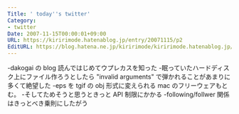 ```yaml
---
Title: ' today''s twitter'
Category:
- twitter
Date: 2007-11-15T00:00:01+09:00
URL: https://kiririmode.hatenablog.jp/entry/20071115/p2
EditURL: https://blog.hatena.ne.jp/kiririmode/kiririmode.hatenablog.jp/atom/entry/8454420450078216243
---
```



-dakogai の blog 読んではじめてウプレカスを知った
-眠っていたハードディスク上にファイル作ろうとしたら &quot;invalid arguments&quot; で弾かれることがあまりに多くて絶望した
-eps を tgif の obj 形式に変えられる mac のフリーウェアもとむ。
-そしてためそうと思うときっと API 制限にかかる
-following/follwer 関係はきっとべき乗則にしたがう
